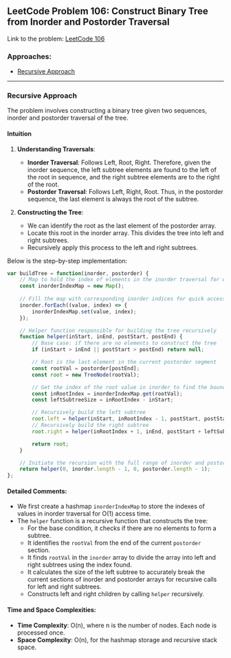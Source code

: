 ## LeetCode Problem 106: Construct Binary Tree from Inorder and Postorder Traversal

Link to the problem: [LeetCode 106](https://leetcode.com/problems/construct-binary-tree-from-inorder-and-postorder-traversal/)

### Approaches:

- [Recursive Approach](#recursive-approach)

---

### Recursive Approach

The problem involves constructing a binary tree given two sequences, inorder and postorder traversal of the tree.

#### Intuition

1. **Understanding Traversals**:
   - **Inorder Traversal**: Follows Left, Root, Right. Therefore, given the inorder sequence, the left subtree elements are found to the left of the root in sequence, and the right subtree elements are to the right of the root.
   - **Postorder Traversal**: Follows Left, Right, Root. Thus, in the postorder sequence, the last element is always the root of the subtree.

2. **Constructing the Tree**:
   - We can identify the root as the last element of the postorder array.
   - Locate this root in the inorder array. This divides the tree into left and right subtrees.
   - Recursively apply this process to the left and right subtrees.

Below is the step-by-step implementation:

```javascript
var buildTree = function(inorder, postorder) {
    // Map to hold the index of elements in the inorder traversal for quick lookup
    const inorderIndexMap = new Map();
    
    // Fill the map with corresponding inorder indices for quick access
    inorder.forEach((value, index) => {
        inorderIndexMap.set(value, index);
    });

    // Helper function responsible for building the tree recursively
    function helper(inStart, inEnd, postStart, postEnd) {
        // Base case: if there are no elements to construct the tree
        if (inStart > inEnd || postStart > postEnd) return null;

        // Root is the last element in the current postorder segment
        const rootVal = postorder[postEnd];
        const root = new TreeNode(rootVal);

        // Get the index of the root value in inorder to find the boundary
        const inRootIndex = inorderIndexMap.get(rootVal);
        const leftSubtreeSize = inRootIndex - inStart;

        // Recursively build the left subtree
        root.left = helper(inStart, inRootIndex - 1, postStart, postStart + leftSubtreeSize - 1);
        // Recursively build the right subtree
        root.right = helper(inRootIndex + 1, inEnd, postStart + leftSubtreeSize, postEnd - 1);

        return root;
    }

    // Initiate the recursion with the full range of inorder and postorder arrays
    return helper(0, inorder.length - 1, 0, postorder.length - 1);
};
```

#### Detailed Comments:

- We first create a hashmap `inorderIndexMap` to store the indexes of values in inorder traversal for O(1) access time.
- The `helper` function is a recursive function that constructs the tree:
  - For the base condition, it checks if there are no elements to form a subtree.
  - It identifies the `rootVal` from the end of the current `postorder` section.
  - It finds `rootVal` in the `inorder` array to divide the array into left and right subtrees using the index found.
  - It calculates the size of the left subtree to accurately break the current sections of inorder and postorder arrays for recursive calls for left and right subtrees.
  - Constructs left and right children by calling `helper` recursively.

#### Time and Space Complexities:

- **Time Complexity**: O(n), where n is the number of nodes. Each node is processed once.
- **Space Complexity**: O(n), for the hashmap storage and recursive stack space.


